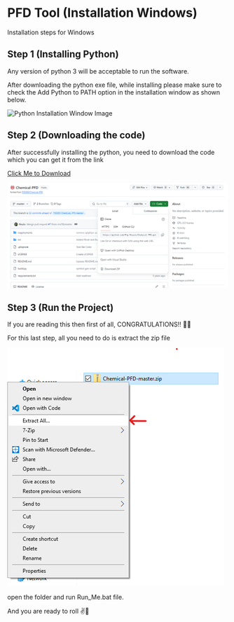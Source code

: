 
# PFD Tool (Installation Windows)

Installation steps for Windows 

## Step 1 (Installing Python)

Any version of python 3 will be acceptable to run the software.

After downloading the python exe file, while installing please make sure to check the Add Python to PATH option in the installation window as shown below.

![Python Installation Window Image](https://docs.blender.org/manual/en/latest/_images/about_contribute_install_windows_installer.png)

## Step 2 (Downloading the code)

After successfully installing the python, you need to download the code which you can get it from the link

[Click Me to Download](https://github.com/frg-fossee/Chemical-PFD)

![Download Zip File](https://github.com/aum-singhal/Chemical-PFD/blob/9c5419c5af495f4a68f41d82e65a62cba6bb0f4f/download.png)


## Step 3 (Run the Project)

If you are reading this then first of all, CONGRATULATIONS!! 🎉🎉

For this last step, all you need to do is extract the zip file

![Extraction of zip file](https://github.com/aum-singhal/Chemical-PFD/blob/9c5419c5af495f4a68f41d82e65a62cba6bb0f4f/extract.png)

open the folder and run Run_Me.bat file.

And you are ready to roll ✌🤘
